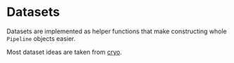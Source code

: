 # Datasets

Datasets are implemented as helper functions that make constructing whole `Pipeline` objects easier.

Most dataset ideas are taken from [cryo](https://github.com/paradigmxyz/cryo).

